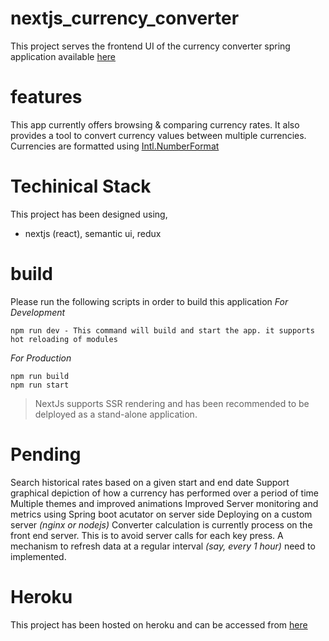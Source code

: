 # nextjs_currency_converter
This project serves the frontend UI of the currency converter spring application available [here](https://github.com/mani0608/sb_currency_converter)

# features
This app currently offers browsing & comparing currency rates. It also provides a tool to convert currency values between multiple currencies.
Currencies are formatted using [Intl.NumberFormat](https://developer.mozilla.org/en-US/docs/Web/JavaScript/Reference/Global_Objects/NumberFormat)

# Techinical Stack
This project has been designed using,
- nextjs (react), semantic ui, redux

# build
Please run the following scripts in order to build this application
_For Development_
```
npm run dev - This command will build and start the app. it supports hot reloading of modules
```
_For Production_
```
npm run build
npm run start
```

> NextJs supports SSR rendering and has been recommended to be delployed as a stand-alone application.

# Pending
Search historical rates based on a given start and end date
Support graphical depiction of how a currency has performed over a period of time
Multiple themes and improved animations
Improved Server monitoring and metrics using Spring boot acutator on server side
Deploying on a custom server _(nginx or nodejs)_
Converter calculation is currently process on the front end server. This is to avoid server calls for each key press. A mechanism to refresh data at a regular interval _(say, every 1 hour)_ need to implemented.

# Heroku
This project has been hosted on heroku and can be accessed from [here](https://currency-converter-ui.herokuapp.com)
